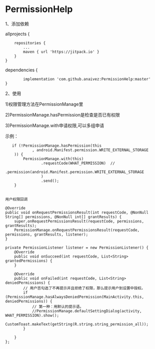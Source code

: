 # PermissionHelp

1、添加依赖

 allprojects {
 
		repositories {
			...
			maven { url 'https://jitpack.io' }
		}
	}
  
  
  dependencies {
  
	        implementation 'com.github.anaivez:PermissionHelp:master'
	}
  
  
  
  2、使用
  
  1)权限管理方法在PermissionManage里
 
  2)PermissionManage.hasPermission是检查是否已有权限
  
  3)PermissionManage.with申请权限,可以多组申请
   
   示例：
  
      
       if (!PermissionManage.hasPermission(this
                , android.Manifest.permission.WRITE_EXTERNAL_STORAGE
        )) {
            PermissionManage.with(this)
                    .requestCode(WHAT_PERMISSION)  //
                    .permission(android.Manifest.permission.WRITE_EXTERNAL_STORAGE
                    )
                    .send();
        }
        
        
    用户权限回调
    
    @Override
    public void onRequestPermissionsResult(int requestCode, @NonNull String[] permissions, @NonNull int[] grantResults) {
        super.onRequestPermissionsResult(requestCode, permissions, grantResults);
        PermissionManage.onRequestPermissionsResult(requestCode, permissions, grantResults, listener);
    }

    private PermissionListener listener = new PermissionListener() {
        @Override
        public void onSucceed(int requestCode, List<String> grantedPermissions) {
        }

        @Override
        public void onFailed(int requestCode, List<String> deniedPermissions) {
            // 用户否勾选了不再提示并且拒绝了权限，那么提示用户到设置中授权。
            if (PermissionManage.hasAlwaysDeniedPermission(MainActivity.this, deniedPermissions)) {
                // 第一种：用默认的提示语。
                //PermissionManage.defaultSettingDialog(activity, WHAT_PERMISSION).show();
                CustomToast.makeText(getString(R.string.string_permission_all));
            }

        }
    };
  
  
